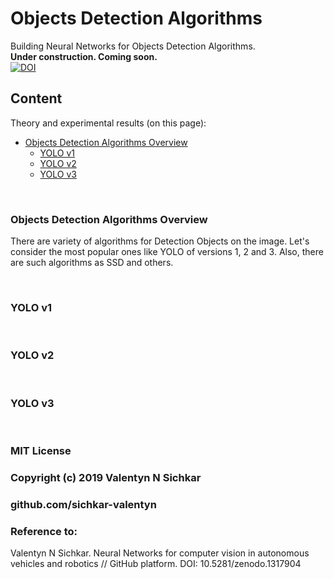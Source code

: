# Objects Detection Algorithms
Building Neural Networks for Objects Detection Algorithms.
<br/>**Under construction. Coming soon.**
<br/>[![DOI](https://zenodo.org/badge/DOI/10.5281/zenodo.1317904.svg)](https://doi.org/10.5281/zenodo.1317904)

## Content
Theory and experimental results (on this page):

* [Objects Detection Algorithms Overview](#main-objects-detection-algorithms)
  * [YOLO v1](#yolo-v1)
  * [YOLO v2](#yolo-v2)
  * [YOLO v3](#yolo-v3)

<br/>

### <a id="main-objects-detection-algorithms">Objects Detection Algorithms Overview</a>
There are variety of algorithms for Detection Objects on the image. Let's consider the most popular ones like YOLO of versions 1, 2 and 3. Also, there are such algorithms as SSD and others.

<br/>

### <a id="yolo-v1">YOLO v1</a>

<br/>

### <a id="yolo-v2">YOLO v2</a>

<br/>

### <a id="yolo-v3">YOLO v3</a>


<br/>

### MIT License
### Copyright (c) 2019 Valentyn N Sichkar
### github.com/sichkar-valentyn
### Reference to:
Valentyn N Sichkar. Neural Networks for computer vision in autonomous vehicles and robotics // GitHub platform. DOI: 10.5281/zenodo.1317904
